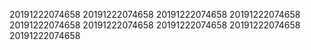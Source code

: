 20191222074658
20191222074658
20191222074658
20191222074658
20191222074658
20191222074658
20191222074658
20191222074658
20191222074658
